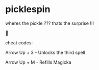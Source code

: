 # picklespin
wheres the pickle ???
thats the surprise !!!

🥒


cheat codes:

Arrow Up + 3 - Unlocks the third spell

Arrow Up + M - Refills Magicka
